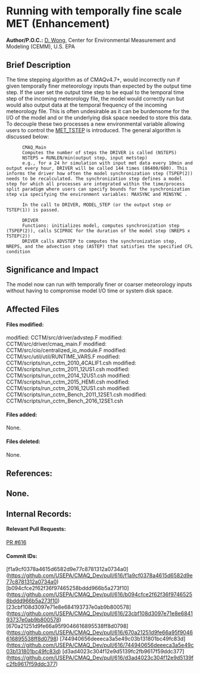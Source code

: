 # Running with temporally fine scale MET (Enhancement)
 
**Author/P.O.C.:** [D. Wong](mailto:wong.david-c@epa.gov), Center for Environmental Measurement and Modeling (CEMM), U.S. EPA
 
## Brief Description
The time stepping algorithm as of CMAQv4.7+, would incorrectly run if given temporally finer meteorology inputs than expected by the output time step. If the user set the output time step to be equal to the temporal time step of the incoming meteorology file, the model would correctly run but would also output data at the temporal frequency of the incoming meteorology file. This is often undesirable as it can be burdensome for the I/O of the model and or the underlying disk space needed to store this data. To decouple these two processes a new environmental variable allowing users to control the [MET_TSTEP](https://github.com/USEPA/CMAQ/blob/master/DOCS/Users_Guide/Appendix/CMAQ_UG_appendixA_model_options.md#timestep-configuration) is introduced. The general algorithm is discussed below: 

```
      CMAQ_Main
      Computes the number of steps the DRIVER is called (NSTEPS)
      NSTEPS = RUNLEN/min(output step, input metstep)
      e.g., for a 24 hr simulation with input met data every 10min and output every hour, DRIVER will be called 144 times (86400/600). This informs the driver how often the model synchronization step (TSPEP(2)) needs to be recalculated. The synchronization step defines a model step for which all processes are integrated within the time/process split paradigm where users can specify bounds for the synchronization step via specifying the environment variables: MAXSYNC and MINSYNC .
      
      In the call to DRIVER, MODEL_STEP (or the output step or TSTEP(1)) is passed.
      
      DRIVER
      Functions: initializes model, computes synchronization step (TSPEP(2)), calls SCIPROC for the duration of the model step (NREPS x TSTEP(2))
      DRIVER calls ADVSTEP to computes the synchronization step, NREPS, and the advection step (ASTEP) that satisfies the specified CFL condition
```

 
## Significance and Impact
The model now can run with temporally finer or coarser meteorology inputs without having to compromise model I/O time or system disk space.
 
## Affected Files
#### Files modified:
 modified: CCTM/src/driver/advstep.F
 modified: CCTM/src/driver/cmaq_main.F
 modified: CCTM/src/cio/centralized_io_module.F
 modified: CCTM/src/util/util/RUNTIME_VARS.F
 modified: CCTM/scripts/run_cctm_2010_4CALIF1.csh 
 modified: CCTM/scripts/run_cctm_2011_12US1.csh 
 modified: CCTM/scripts/run_cctm_2014_12US1.csh 
 modified: CCTM/scripts/run_cctm_2015_HEMI.csh 
 modified: CCTM/scripts/run_cctm_2016_12US1.csh 
 modified: CCTM/scripts/run_cctm_Bench_2011_12SE1.csh 
 modified: CCTM/scripts/run_cctm_Bench_2016_12SE1.csh 

#### Files added:
 None.
 
#### Files deleted:
 None.  
 
## References:
 None.      
-----
## Internal Records:
#### Relevant Pull Requests:
[PR #616](https://github.com/USEPA/CMAQ_Dev/pull/566)  
 
#### Commit IDs:
[f1a9cf0378a4615d6582d9e77c8781312a0734a0] (https://github.com/USEPA/CMAQ_Dev/pull/616/f1a9cf0378a4615d6582d9e77c8781312a0734a0)  
[b094cfce2f62f36f97465258bddd966b5a273f10] (https://github.com/USEPA/CMAQ_Dev/pull/616/b094cfce2f62f36f97465258bddd966b5a273f10)  
[23cbf108d3097e71e8e684193737e0ab9b800578] (https://github.com/USEPA/CMAQ_Dev/pull/616/23cbf108d3097e71e8e684193737e0ab9b800578)  
[670a21251d9fe66a95f9046616895538ff8d0798] (https://github.com/USEPA/CMAQ_Dev/pull/616/670a21251d9fe66a95f9046616895538ff8d0798)
[744940656deeeca3a5e49c03b131801bc49fc83d] (https://github.com/USEPA/CMAQ_Dev/pull/616/744940656deeeca3a5e49c03b131801bc49fc83d)
[d3ad4023c304f12e9d5139fc2fb9617f59ddc377] (https://github.com/USEPA/CMAQ_Dev/pull/616/d3ad4023c304f12e9d5139fc2fb9617f59ddc377)
